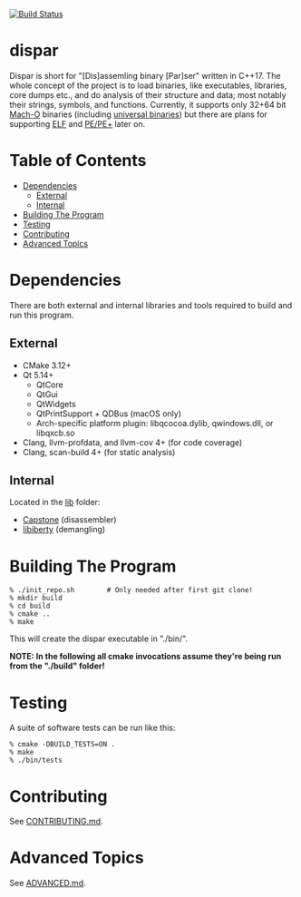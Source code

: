 [![Build Status](https://travis-ci.org/netromdk/dispar.svg?branch=master)](https://travis-ci.org/netromdk/dispar)

# dispar
Dispar is short for "[Dis]assemling binary [Par]ser" written in C++17. The whole concept of the project is to load binaries, like executables, libraries, core dumps etc., and do analysis of their structure and data; most notably their strings, symbols, and functions. Currently, it supports only 32+64 bit [Mach-O](https://en.wikipedia.org/wiki/Mach-O) binaries (including [universal binaries](https://en.wikipedia.org/wiki/Universal_binary)) but there are plans for supporting [ELF](https://en.wikipedia.org/wiki/Executable_and_Linkable_Format) and [PE/PE+](https://en.wikipedia.org/wiki/Portable_Executable) later on.

# Table of Contents
* [Dependencies](#dependencies)
  * [External](#external)
  * [Internal](#internal)
* [Building The Program](#building-the-program)
* [Testing](#testing)
* [Contributing](#contributing)
* [Advanced Topics](#advanced-topics)

# Dependencies
There are both external and internal libraries and tools required to build and run this program.

## External
* CMake 3.12+
* Qt 5.14+
  * QtCore
  * QtGui
  * QtWidgets
  * QtPrintSupport + QDBus (macOS only)
  * Arch-specific platform plugin: libqcocoa.dylib, qwindows.dll, or libqxcb.so
* Clang, llvm-profdata, and llvm-cov 4+ (for code coverage)
* Clang, scan-build 4+ (for static analysis)

## Internal
Located in the [lib](lib) folder:
* [Capstone](https://github.com/aquynh/capstone) (disassembler)
* [libiberty](https://github.com/gcc-mirror/gcc/tree/master/libiberty) (demangling)

# Building The Program
```
% ./init_repo.sh        # Only needed after first git clone!
% mkdir build
% cd build
% cmake ..
% make
```

This will create the dispar executable in "./bin/".

**NOTE: In the following all cmake invocations assume they're being run from the "./build" folder!**

# Testing
A suite of software tests can be run like this:
```
% cmake -DBUILD_TESTS=ON .
% make
% ./bin/tests
```

# Contributing
See [CONTRIBUTING.md](CONTRIBUTING.md).

# Advanced Topics
See [ADVANCED.md](ADVANCED.md).
